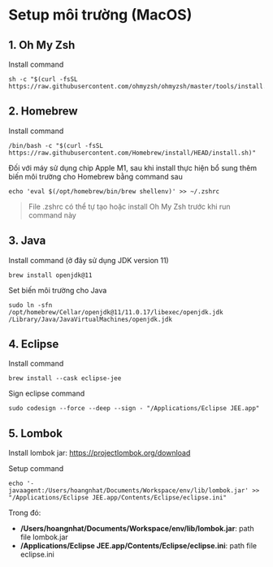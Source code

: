 # Setup môi trường (MacOS)

## 1. Oh My Zsh
Install command
```
sh -c "$(curl -fsSL https://raw.githubusercontent.com/ohmyzsh/ohmyzsh/master/tools/install.sh)"
```

## 2. Homebrew
Install command
  ```
  /bin/bash -c "$(curl -fsSL https://raw.githubusercontent.com/Homebrew/install/HEAD/install.sh)"
  ```
Đối với máy sử dụng chip Apple M1, sau khi install thực hiện bổ sung thêm biến môi trường cho Homebrew bằng command sau
  ```
  echo 'eval $(/opt/homebrew/bin/brew shellenv)' >> ~/.zshrc
  ```

  > File .zshrc có thể tự tạo hoặc install Oh My Zsh trước khi run command này
  
## 3. Java
Install command (ở đây sử dụng JDK version 11)
  ```
  brew install openjdk@11
  ```

Set biến môi trường cho Java
  ``` 
  sudo ln -sfn /opt/homebrew/Cellar/openjdk@11/11.0.17/libexec/openjdk.jdk /Library/Java/JavaVirtualMachines/openjdk.jdk
  ```
## 4. Eclipse
Install command
  ```
  brew install --cask eclipse-jee
  ```

Sign eclipse command
  ```
  sudo codesign --force --deep --sign - "/Applications/Eclipse JEE.app"
  ```
## 5. Lombok
Install lombok jar: https://projectlombok.org/download

Setup command
  ```
  echo '-javaagent:/Users/hoangnhat/Documents/Workspace/env/lib/lombok.jar' >> "/Applications/Eclipse JEE.app/Contents/Eclipse/eclipse.ini"
  ```

Trong đó:
  - **/Users/hoangnhat/Documents/Workspace/env/lib/lombok.jar**: path file lombok.jar
  - **/Applications/Eclipse JEE.app/Contents/Eclipse/eclipse.ini**: path file eclipse.ini
